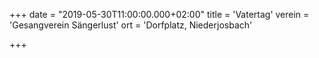 +++
date = "2019-05-30T11:00:00.000+02:00"
title = 'Vatertag'
verein = 'Gesangverein Sängerlust'
ort = 'Dorfplatz, Niederjosbach'

+++

      